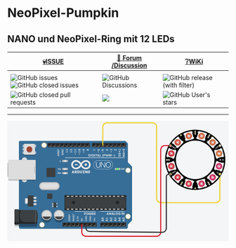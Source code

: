 
# NeoPixel-Pumpkin

## NANO und NeoPixel-Ring mit 12 LEDs 

<div align="center">

  |[:skull:ISSUE](https://github.com/frankyhub/NeoPixel-Pumpkin/issues?q=is%3Aissue)|[:speech_balloon: Forum /Discussion](https://github.com/frankyhub/NeoPixel-Pumpkin/discussions)|[:grey_question:WiKi](https://github.com/frankyhub/NeoPixel-Pumpkin/wiki)|
|--|--|--|
| | | |
|![GitHub issues](https://img.shields.io/github/issues/frankyhub/NeoPixel-Pumpkin)![GitHub closed issues](https://img.shields.io/github/issues-closed/frankyhub/NeoPixel-Pumpkin)|![GitHub Discussions](https://img.shields.io/github/discussions/frankyhub/NeoPixel-Pumpkin)|![GitHub release (with filter)](https://img.shields.io/github/v/release/frankyhub/NeoPixel-Pumpkin)|
|![GitHub closed pull requests](https://img.shields.io/github/issues-pr-closed/finaldie/skull.svg)[](https://github.com/frankyhub/NeoPixel-Pumpkin/pulls)|[<img src="https://img.shields.io/github/license/finaldie/skull.svg">](https://github.com/frankyhub/NeoPixel-Pumpkin/blob/main/LICENSE.md)| ![GitHub User's stars](https://img.shields.io/github/stars/frankyhub)|
</div>

---

![Bild](pic/Schaltung.png)


